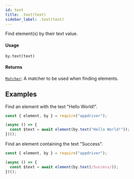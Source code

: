 ```yaml
---
id: text
title: .text(text)
sidebar_label: .text(text)
---
```


Find element(s) by their text value.

#### Usage

```text
by.text(text)
```

#### Returns

[`Matcher`](../matchers.md): A matcher to be used when finding elements.

## Examples

Find an element with the text "Hello World!".

```javascript
const { element, by } = require("appdriver");

(async () => {
  const $text = await element(by.text("Hello World!"));
})();
```

Find an element containing the text "Success".

```javascript
const { element, by } = require("appdriver");

(async () => {
  const $text = await element(by.text(/Success/));
})();
```
